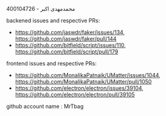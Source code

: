 محمدمهدی اکبر - 400104726

backened issues and respective PRs:
- https://github.com/jaswdr/faker/issues/134, https://github.com/jaswdr/faker/pull/144
- https://github.com/bitfield/script/issues/110, https://github.com/bitfield/script/pull/179

frontend issues and respective PRs:
- https://github.com/MonalikaPatnaik/UMatter/issues/1044, https://github.com/MonalikaPatnaik/UMatter/pull/1050
- https://github.com/electron/electron/issues/39104, https://github.com/electron/electron/pull/39105

github account name : MrTbag
